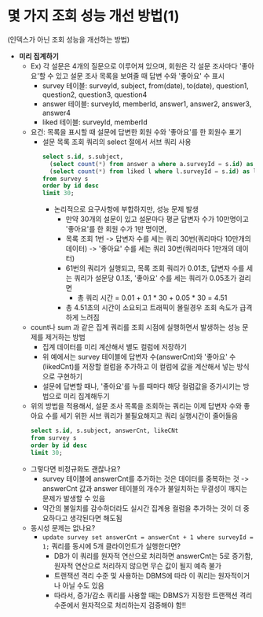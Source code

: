 # 몇 가지 조회 성능 개선 방법(1)
(인덱스가 아닌 조회 성능을 개선하는 방법)

- **미리 집계하기**
  - Ex) 각 설문은 4개의 질문으로 이루어져 있으며, 회원은 각 설문 조사마다 '좋아요'할 수 있고 설문 조사 목록을 보여줄 때 답변 수와 '좋아요' 수 표시
    - survey 테이블: surveyId, subject, from(date), to(date), question1, question2, question3, question4
    - answer 테이블: surveyId, memberId, answer1, answer2, answer3, answer4
    - liked 테이블: surveyId, memberId
  - 요건: 목록을 표시할 때 설문에 답변한 회원 수와 '좋아요'를 한 회원수 표기
    - 설문 목록 조회 쿼리의 select 절에서 서브 쿼리 사용
      ```sql
      select s.id, s.subject,
        (select count(*) from answer a where a.surveyId = s.id) as answerCnt,
        (select count(*) from liked l where l.surveyId = s.id) as likeCnt
      from survey s
      order by id desc
      limit 30;
      ```
      - 논리적으로 요구사항에 부합하지만, 성능 문제 발생
        - 만약 30개의 설문이 있고 설문마다 평균 답변자 수가 10만명이고 '좋아요'를 한 회원 수가 1만 명이면,
        - 목록 조회 1번 -> 답변자 수를 세는 쿼리 30번(쿼리마다 10만개의 데이터) -> '좋아요' 수를 세는 쿼리 30번(쿼리마다 1만개의 데이터)
        - 61번의 쿼리가 실행되고, 목록 조회 쿼리가 0.01초, 답변자 수를 세는 쿼리가 설문당 0.1초, '좋아요' 수를 세는 쿼리가 0.05초가 걸리면
          - 총 쿼리 시간 = 0.01 + 0.1 * 30 + 0.05 * 30 = 4.51
        - 총 4.51초의 시간이 소요되고 트래픽이 몰릴경우 조회 속도가 급격하게 느려짐
  - count나 sum 과 같은 집계 쿼리를 조회 시점에 실행하면서 발생하는 성능 문제를 제거하는 방법
    - 집계 데이터를 미리 계산해서 별도 컬럼에 저장하기
    - 위 예에서는 survey 테이블에 답변자 수(answerCnt)와 '좋아요' 수(likedCnt)를 저장할 컬럼을 추가하고 이 컬럼에 값을 계산해서 넣는 방식으로 구현하기
    - 설문에 답변할 때나, '좋아요'를 누를 때마다 해당 컬럼값을 증가시키는 방법으로 미리 집계해두기
  - 위의 방법을 적용해서, 설문 조사 목록을 조회하는 쿼리는 이제 답변자 수와 좋아요 수를 세기 위한 서브 쿼리가 불필요해지고 쿼리 실행시간이 줄어들음
    ``` sql
    select s.id, s.subject, answerCnt, likeCNt
    from survey s
    order by id desc
    limit 30;
    ```
  - 그렇다면 비정규화도 괜찮나요?
    - survey 테이블에 answerCnt를 추가하는 것은 데이터를 중복하는 것 -> answerCnt 값과 answer 테이블의 개수가 불일치하는 무결성이 깨지는 문제가 발생할 수 있음
    - 약간의 불일치를 감수하더라도 실시간 집계용 컬럼을 추가하는 것이 더 중요하다고 생각된다면 해도됨
  - 동시성 문제는 없나요?
    - `update survey set answerCnt = answerCnt + 1 where surveyId = 1;` 쿼리를 동시에 5개 클라이언트가 실행한다면?
      - DB가 이 쿼리를 원자적 연산으로 처리하면 answerCnt는 5로 증가함, 원자적 연산으로 처리하지 않으면 무슨 값이 될지 예측 불가
      - 트랜잭션 격리 수준 및 사용하는 DBMS에 따라 이 쿼리는 원자적이거나 아닐 수도 있음
      - 따라서, 증가/감소 쿼리를 사용할 때는 DBMS가 지정한 트랜잭션 격리 수준에서 원자적으로 처리하는지 검증해야 함!!
